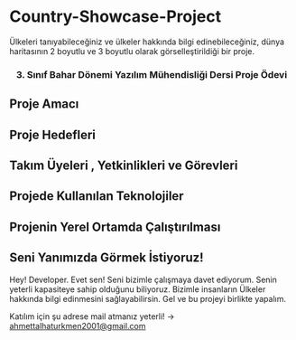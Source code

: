 # Country-Showcase-Project


Ülkeleri tanıyabileceğiniz ve ülkeler hakkında bilgi edinebileceğiniz, dünya haritasının 2 boyutlu ve 3 boyutlu olarak görselleştirildiği bir proje.

<h3 align="center">3. Sınıf Bahar Dönemi Yazılım Mühendisliği Dersi Proje Ödevi</h3>

## Proje Amacı

## Proje Hedefleri

## Takım Üyeleri , Yetkinlikleri ve Görevleri

## Projede Kullanılan Teknolojiler

## Projenin Yerel Ortamda Çalıştırılması

## Seni Yanımızda Görmek İstiyoruz!

Hey! Developer. Evet sen! Seni bizimle çalışmaya davet ediyorum. Senin yeterli kapasiteye sahip olduğunu biliyoruz. Bizimle insanların Ülkeler hakkında bilgi edinmesini sağlayabilirsin. Gel ve bu projeyi birlikte yapalım.

Katılım için şu adrese mail atmanız yeterli! -> ahmettalhaturkmen2001@gmail.com
